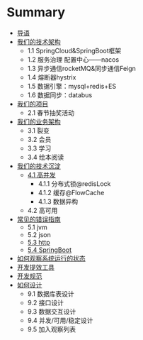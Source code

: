 # Summary

* [导语](README.md)
* [ 我们的技术架构](chapter1.md)
  * 1.1 SpringCloud&SpringBoot框架
  * 1.2 服务治理 配置中心——nacos
  * 1.3 异步通信rocketMQ&同步通信Feign
  * 1.4 熔断器hystrix
  * 1.5 数据引擎：mysql+redis+ES
  * 1.6 数据同步：databus
* [我们的项目](zhang-jie-yi.md)
  * 2.1 春节抽奖活动
* [我们的业务架构](wo-men-de-ye-wu-jia-gou.md)
  * 3.1 裂变
  * 3.2 会员
  * 3.3 学习
  * 3.4 绘本阅读
* [我们的技术沉淀](wo-men-de-ji-zhu-chen-dian.md)
  * [4.1 高并发](wo-men-de-ji-zhu-chen-dian/41-gao-bing-fa.md)
    * 4.1.1 分布式锁@redisLock
    * 4.1.2 缓存@FlowCache
    * 4.1.3 数据异构
  * 4.2 高可用
* [常见的错误指南](chang-jian-de-cuo-wu-zhi-nan.md)
  * 5.1 jvm
  * 5.2 json
  * [5.3 http](chang-jian-de-cuo-wu-zhi-nan/53-http.md)
  * [5.4 SpringBoot](chang-jian-de-cuo-wu-zhi-nan/54-springboot.md)
* [如何观察系统运行的状态](ru-he-guan-cha-xi-tong-yun-xing-de-zhuang-tai.md)
* [开发提效工具](kai-fa-ti-xiao-gong-ju.md)
* [开发规范](kai-fa-gui-fan.md)
* [如何设计](ru-he-she-ji.md)
  * 9.1 数据库表设计
  * 9.2 接口设计
  * 9.3 数据交互设计
  * 9.4 并发/可用/稳定设计
  * 9.5 加入观察列表


